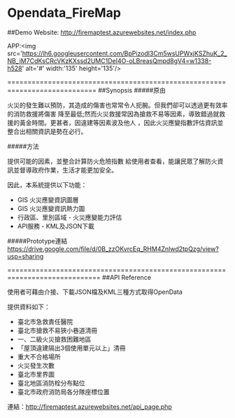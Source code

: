# Opendata_FireMap

##Demo
Website: http://firemaptest.azurewebsites.net/index.php<br>

APP:<img src='https://lh6.googleusercontent.com/BpPizodl3Cm5wsUPWxjKSZhuK_2_NB_jM7CdKsCRcVKzKXssd2UMC1DeI4O-oLBreasQmpd8gV4=w1338-h528' alt='#' width:'135' height='135'/>

============================================================================
##Synopsis
#####原由

火災的發生難以預防，其造成的傷害也常常令人扼腕。但我們卻可以透過更有效率的消防救援將傷害 降至最低;然而火災救援常因為搶救不易等因素，導致錯過就救援的黃金時間。更甚者，因違建等因素波及他人 ，因此火災應變指數評估資訊並整合出相關資訊是勢在必行。

#####方法

提供可能的因素，並整合計算防火危險指數 給使用者查看，能讓民眾了解防火資訊並督導政府作業，生活才能更加安全。

因此，本系統提供以下功能：

  - GIS 火災應變資訊圖層
  - GIS 火災應變資訊熱力圖
  - 行政區、里別區域 - 火災應變能力評估
  - API服務 - KML及JSON下載


#####Prototype連結
  https://drive.google.com/file/d/0B_zzOKvrcEq_RHM4Znlwd2tpQzg/view?usp=sharing

=============================================================================
##API Reference

使用者可藉由介接、下載JSON檔及KML三種方式取得OpenData

提供資料如下：

  - 臺北市急救責任醫院
  - 臺北市搶救不易狹小巷道清冊
  - 一、二級火災搶救困難地區
  - 「屋頂違建隔出3個使用單元以上」清冊
  - 重大不合格場所
  - 火災發生次數
  - 臺北市里界圖
  - 臺北地區消防栓分布點位
  - 臺北市政府消防局各分隊座標位置



連結：http://firemaptest.azurewebsites.net/api_page.php






